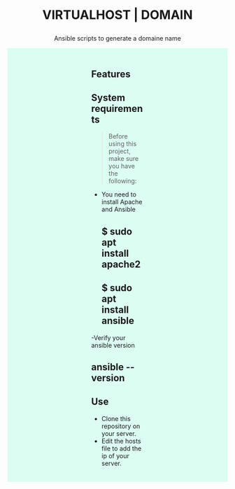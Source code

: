 

 # <p align="center">VIRTUALHOST | DOMAIN</p>

<p align="center">
Ansible scripts to generate a domaine name 
</p>

<div style="background-color:  rgba(11, 252, 172, 0.137);
            padding-inline:20vw;
            padding-bottom: 20px;">
<br> 

## Features


## System requirements
> Before using this project, make sure you have the following:

- You need to install Apache and Ansible 

    ## $ sudo apt  install apache2 
    ## $ sudo apt  install ansible
-Verify your ansible version  
  ## ansible --version 



## Use
- Clone this repository on your server.
- Edit the hosts file to add the ip of your server.






 
</div>